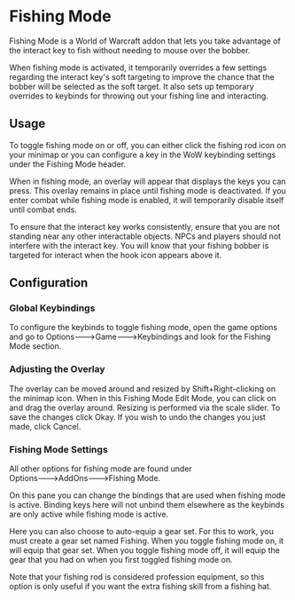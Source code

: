 # Fishing Mode

Fishing Mode is a World of Warcraft addon that lets you take advantage of the interact key to fish without needing to mouse over the bobber.

When fishing mode is activated, it temporarily overrides a few settings regarding the interact key's soft targeting to improve the chance that the bobber will be selected as the soft target. It also sets up temporary overrides to keybinds for throwing out your fishing line and interacting.

## Usage

To toggle fishing mode on or off, you can either click the fishing rod icon on your minimap or you can configure a key in the WoW keybinding settings under the Fishing Mode header.

When in fishing mode, an overlay will appear that displays the keys you can press. This overlay remains in place until fishing mode is deactivated. If you enter combat while fishing mode is enabled, it will temporarily disable itself until combat ends.

To ensure that the interact key works consistently, ensure that you are not standing near any other interactable objects. NPCs and players should not interfere with the interact key. You will know that your fishing bobber is targeted for interact when the hook icon appears above it.

## Configuration

### Global Keybindings

To configure the keybinds to toggle fishing mode, open the game options and go to Options🡒Game🡒Keybindings and look for the Fishing Mode section.

### Adjusting the Overlay

The overlay can be moved around and resized by Shift+Right-clicking on the minimap icon. When in this Fishing Mode Edit Mode, you can click on and drag the overlay around. Resizing is performed via the scale slider. To save the changes click Okay. If you wish to undo the changes you just made, click Cancel.

### Fishing Mode Settings

All other options for fishing mode are found under Options🡒AddOns🡒Fishing Mode.

On this pane you can change the bindings that are used when fishing mode is active. Binding keys here will not unbind them elsewhere as the keybinds are only active while fishing mode is active.

Here you can also choose to auto-equip a gear set. For this to work, you must create a gear set named Fishing. When you toggle fishing mode on, it will equip that gear set. When you toggle fishing mode off, it will equip the gear that you had on when you first toggled fishing mode on.

Note that your fishing rod is considered profession equipment, so this option is only useful if you want the extra fishing skill from a fishing hat.
